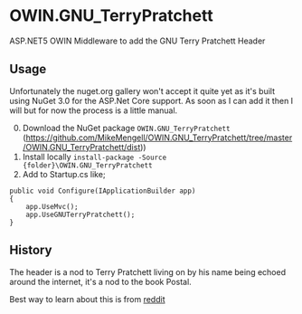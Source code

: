 OWIN.GNU_TerryPratchett
=======================

ASP.NET5 OWIN Middleware to add the GNU Terry Pratchett Header

Usage
-----

Unfortunately the nuget.org gallery won't accept it quite yet as it's built using NuGet 3.0 for the ASP.Net Core support.  As soon as I can add it then I will but for now the process is a little manual.

0. Download the NuGet package `OWIN.GNU_TerryPratchett` (https://github.com/MikeMengell/OWIN.GNU_TerryPratchett/tree/master/OWIN.GNU_TerryPratchett/dist))
0. Install locally `install-package -Source {folder}\OWIN.GNU_TerryPratchett`
0. Add to Startup.cs like;
   
```
public void Configure(IApplicationBuilder app)
{
    app.UseMvc();
    app.UseGNUTerryPratchett();
}
```

History
-------

The header is a nod to Terry Pratchett living on by his name being echoed around the internet, it's a nod to the book Postal.

Best way to learn about this is from [reddit](https://www.reddit.com/r/discworld/comments/2yt9j6/gnu_terry_pratchett/)
